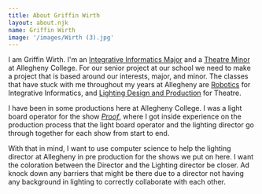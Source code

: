 ```yaml
---
title: About Griffin Wirth
layout: about.njk
name: Griffin Wirth
image: '/images/Wirth (3).jpg'
---
```


I am Griffin Wirth. I'm an [Integrative Informatics Major](https://catalog.allegheny.edu/preview_program.php?catoid=39&poid=3380&returnto=1251) and a [Theatre Minor](https://catalog.allegheny.edu/preview_program.php?catoid=39&poid=3389&returnto=1251) at Allegheny College. For our senior project at our school we need to make a project that is based around our interests, major, and minor. The classes that have stuck with me throughout my years at Allegheny are [Robotics](https://catalog.allegheny.edu/preview_course_nopop.php?catoid=39&coid=26536) for Integrative Informatics, and [Lighting Design and Production](https://catalog.allegheny.edu/preview_course_nopop.php?catoid=39&coid=27632) for Theatre. 

I have been in some productions here at Allegheny College. I was a light board operator for the show [*Proof*](https://sites.allegheny.edu/playshop/91st-season-2021-2022/), where I got inside experience on the production process that the light board operator and the lighting director go through together for each show from start to end.

With that in mind, I want to use computer science to help the lighting director at Allegheny in pre production for the shows we put on here. I want the coloration between the Director and the Lighting director be closer. Ad knock down any barriers that might be there due to a director not having any background in lighting to correctly collaborate with each other.





